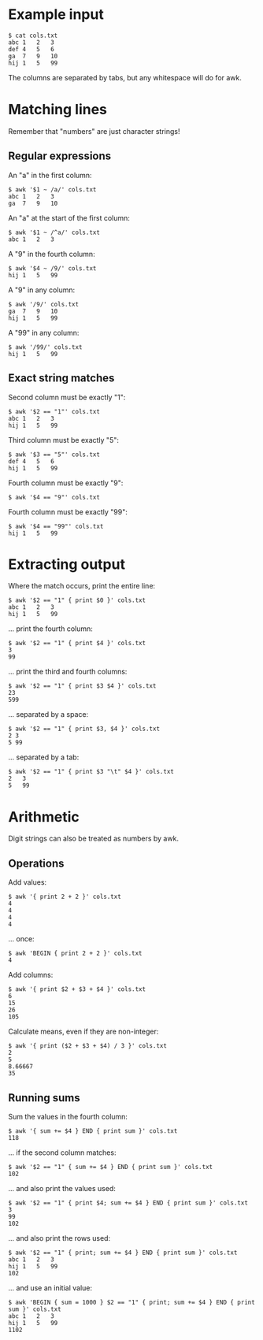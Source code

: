 # Example input

    $ cat cols.txt
    abc	1	2	3
    def	4	5	6
    ga	7	9	10
    hij	1	5	99

The columns are separated by tabs, but any whitespace will do for awk.


# Matching lines

Remember that "numbers" are just character strings!


## Regular expressions

An "a" in the first column:

    $ awk '$1 ~ /a/' cols.txt
    abc	1	2	3
    ga	7	9	10

An "a" at the start of the first column:

    $ awk '$1 ~ /^a/' cols.txt
    abc	1	2	3

A "9" in the fourth column:

    $ awk '$4 ~ /9/' cols.txt
    hij	1	5	99

A "9" in any column:

    $ awk '/9/' cols.txt
    ga	7	9	10
    hij	1	5	99

A "99" in any column:

    $ awk '/99/' cols.txt
    hij	1	5	99


## Exact string matches

Second column must be exactly "1":

    $ awk '$2 == "1"' cols.txt
    abc	1	2	3
    hij	1	5	99

Third column must be exactly "5":

    $ awk '$3 == "5"' cols.txt
    def	4	5	6
    hij	1	5	99

Fourth column must be exactly "9":

    $ awk '$4 == "9"' cols.txt

Fourth column must be exactly "99":

    $ awk '$4 == "99"' cols.txt
    hij	1	5	99


# Extracting output

Where the match occurs, print the entire line:

    $ awk '$2 == "1" { print $0 }' cols.txt
    abc	1	2	3
    hij	1	5	99

... print the fourth column:

    $ awk '$2 == "1" { print $4 }' cols.txt
    3
    99

... print the third and fourth columns:

    $ awk '$2 == "1" { print $3 $4 }' cols.txt
    23
    599

... separated by a space:

    $ awk '$2 == "1" { print $3, $4 }' cols.txt
    2 3
    5 99

... separated by a tab:

    $ awk '$2 == "1" { print $3 "\t" $4 }' cols.txt
    2	3
    5	99


# Arithmetic

Digit strings can also be treated as numbers by awk.

## Operations

Add values:

    $ awk '{ print 2 + 2 }' cols.txt
    4
    4
    4
    4

... once:

    $ awk 'BEGIN { print 2 + 2 }' cols.txt
    4

Add columns:

    $ awk '{ print $2 + $3 + $4 }' cols.txt
    6
    15
    26
    105

Calculate means, even if they are non-integer:

    $ awk '{ print ($2 + $3 + $4) / 3 }' cols.txt
    2
    5
    8.66667
    35


## Running sums

Sum the values in the fourth column:

    $ awk '{ sum += $4 } END { print sum }' cols.txt
    118

... if the second column matches:

    $ awk '$2 == "1" { sum += $4 } END { print sum }' cols.txt
    102

... and also print the values used:

    $ awk '$2 == "1" { print $4; sum += $4 } END { print sum }' cols.txt
    3
    99
    102

... and also print the rows used:

    $ awk '$2 == "1" { print; sum += $4 } END { print sum }' cols.txt
    abc	1	2	3
    hij	1	5	99
    102

... and use an initial value:

    $ awk 'BEGIN { sum = 1000 } $2 == "1" { print; sum += $4 } END { print sum }' cols.txt
    abc	1	2	3
    hij	1	5	99
    1102